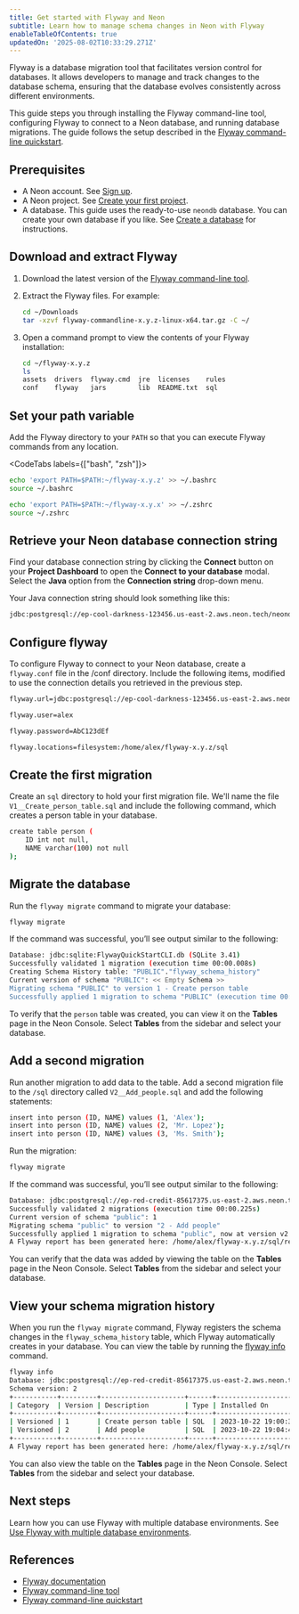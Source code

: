 ```yaml
---
title: Get started with Flyway and Neon
subtitle: Learn how to manage schema changes in Neon with Flyway
enableTableOfContents: true
updatedOn: '2025-08-02T10:33:29.271Z'
---
```


Flyway is a database migration tool that facilitates version control for databases. It allows developers to manage and track changes to the database schema, ensuring that the database evolves consistently across different environments.

This guide steps you through installing the Flyway command-line tool, configuring Flyway to connect to a Neon database, and running database migrations. The guide follows the setup described in the [Flyway command-line quickstart](https://documentation.red-gate.com/fd/quickstart-command-line-184127576.html).

## Prerequisites

- A Neon account. See [Sign up](/docs/get-started/signing-up).
- A Neon project. See [Create your first project](/docs/get-started/setting-up-a-project).
- A database. This guide uses the ready-to-use `neondb` database. You can create your own database if you like. See [Create a database](/docs/manage/databases#create-a-database) for instructions.

## Download and extract Flyway

1. Download the latest version of the [Flyway command-line tool](https://documentation.red-gate.com/fd/command-line-277579359.html).

2. Extract the Flyway files. For example:

   ```bash
   cd ~/Downloads
   tar -xzvf flyway-commandline-x.y.z-linux-x64.tar.gz -C ~/
   ```

3. Open a command prompt to view the contents of your Flyway installation:

   ```bash
   cd ~/flyway-x.y.z
   ls
   assets  drivers  flyway.cmd  jre  licenses    rules
   conf    flyway   jars        lib  README.txt  sql
   ```

## Set your path variable

Add the Flyway directory to your `PATH` so that you can execute Flyway commands from any location.

<CodeTabs labels={["bash", "zsh"]}>

```bash
echo 'export PATH=$PATH:~/flyway-x.y.z' >> ~/.bashrc
source ~/.bashrc
```

```zsh
echo 'export PATH=$PATH:~/flyway-x.y.x' >> ~/.zshrc
source ~/.zshrc
```

</CodeTabs>

## Retrieve your Neon database connection string

Find your database connection string by clicking the **Connect** button on your **Project Dashboard** to open the **Connect to your database** modal. Select the **Java** option from the **Connection string** drop-down menu.

Your Java connection string should look something like this:

```bash shouldWrap
jdbc:postgresql://ep-cool-darkness-123456.us-east-2.aws.neon.tech/neondb?user=alex&password=AbC123dEf
```

## Configure flyway

To configure Flyway to connect to your Neon database, create a `flyway.conf` file in the /conf directory. Include the following items, modified to use the connection details you retrieved in the previous step.

```bash shouldWrap
flyway.url=jdbc:postgresql://ep-cool-darkness-123456.us-east-2.aws.neon.tech:5432/neondb

flyway.user=alex

flyway.password=AbC123dEf

flyway.locations=filesystem:/home/alex/flyway-x.y.z/sql
```

## Create the first migration

Create an `sql` directory to hold your first migration file. We'll name the file `V1__Create_person_table.sql` and include the following command, which creates a person table in your database.

```bash
create table person (
    ID int not null,
    NAME varchar(100) not null
);
```

## Migrate the database

Run the `flyway migrate` command to migrate your database:

```bash
flyway migrate
```

If the command was successful, you’ll see output similar to the following:

```bash
Database: jdbc:sqlite:FlywayQuickStartCLI.db (SQLite 3.41)
Successfully validated 1 migration (execution time 00:00.008s)
Creating Schema History table: "PUBLIC"."flyway_schema_history"
Current version of schema "PUBLIC": << Empty Schema >>
Migrating schema "PUBLIC" to version 1 - Create person table
Successfully applied 1 migration to schema "PUBLIC" (execution time 00:00.033s)
```

To verify that the `person` table was created, you can view it on the **Tables** page in the Neon Console. Select **Tables** from the sidebar and select your database.

## Add a second migration

Run another migration to add data to the table. Add a second migration file to the `/sql` directory called `V2__Add_people.sql` and add the following statements:

```bash
insert into person (ID, NAME) values (1, 'Alex');
insert into person (ID, NAME) values (2, 'Mr. Lopez');
insert into person (ID, NAME) values (3, 'Ms. Smith');
```

Run the migration:

```bash
flyway migrate
```

If the command was successful, you’ll see output similar to the following:

```bash
Database: jdbc:postgresql://ep-red-credit-85617375.us-east-2.aws.neon.tech/neondb (PostgreSQL 15.4)
Successfully validated 2 migrations (execution time 00:00.225s)
Current version of schema "public": 1
Migrating schema "public" to version "2 - Add people"
Successfully applied 1 migration to schema "public", now at version v2 (execution time 00:00.388s)
A Flyway report has been generated here: /home/alex/flyway-x.y.z/sql/report.html
```

You can verify that the data was added by viewing the table on the **Tables** page in the Neon Console. Select **Tables** from the sidebar and select your database.

## View your schema migration history

When you run the `flyway migrate` command, Flyway registers the schema changes in the `flyway_schema_history` table, which Flyway automatically creates in your database. You can view the table by running the [flyway info](https://documentation.red-gate.com/fd/info-277578881.html) command.

```bash
flyway info
Database: jdbc:postgresql://ep-red-credit-85617375.us-east-2.aws.neon.tech/neondb (PostgreSQL 15.4)
Schema version: 2
+-----------+---------+---------------------+------+---------------------+---------+----------+
| Category  | Version | Description         | Type | Installed On        | State   | Undoable |
+-----------+---------+---------------------+------+---------------------+---------+----------+
| Versioned | 1       | Create person table | SQL  | 2023-10-22 19:00:39 | Success | No       |
| Versioned | 2       | Add people          | SQL  | 2023-10-22 19:04:42 | Success | No       |
+-----------+---------+---------------------+------+---------------------+---------+----------+
A Flyway report has been generated here: /home/alex/flyway-x.y.z/sql/report.html
```

You can also view the table on the **Tables** page in the Neon Console. Select **Tables** from the sidebar and select your database.

## Next steps

Learn how you can use Flyway with multiple database environments. See [Use Flyway with multiple database environments](/docs/guides/flyway-multiple-environments).

## References

- [Flyway documentation](https://documentation.red-gate.com/fd/flyway-documentation-138346877.html)
- [Flyway command-line tool](https://documentation.red-gate.com/fd/command-line-184127404.html)
- [Flyway command-line quickstart](https://documentation.red-gate.com/fd/quickstart-command-line-184127576.html)
